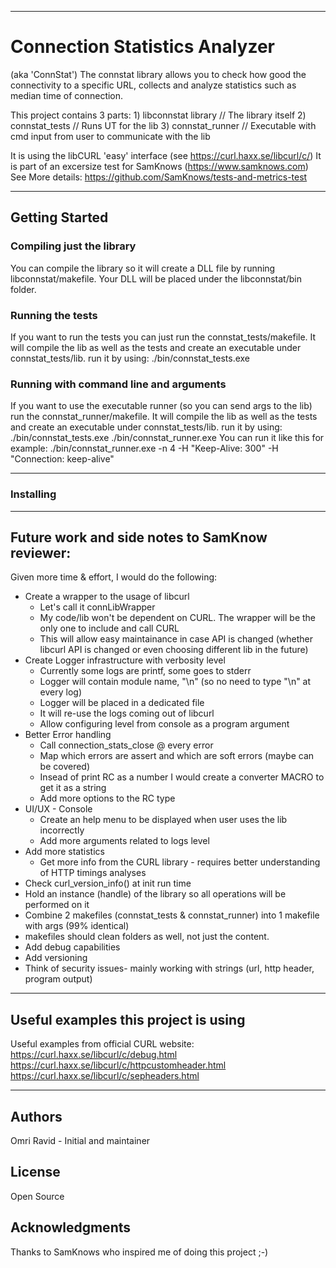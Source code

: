 *****************   *****************   *****************   *****************
# Connection Statistics Analyzer
  (aka 'ConnStat')
  The connstat library allows you to check how good the connectivity to 
  a specific URL, collects and analyze statistics such as median time of connection.

  This project contains 3 parts:
	1) libconnstat library  // The library itself
	2) connstat_tests       // Runs UT for the lib
	3) connstat_runner      // Executable with cmd input from user to communicate with the lib

  It is using the libCURL 'easy' interface (see  https://curl.haxx.se/libcurl/c/)
  It is part of an excersize test for SamKnows (https://www.samknows.com)
     See More details: https://github.com/SamKnows/tests-and-metrics-test

*****************   *****************   *****************   *****************
## Getting Started
### Compiling just the library
You can compile the library so it will create a DLL file by running libconnstat/makefile.
Your DLL will be placed under the libconnstat/bin folder.

### Running the tests
If you want to run the tests you can just run the connstat_tests/makefile.
It will compile the lib as well as the tests and create an executable under connstat_tests/lib.
run it by using: ./bin/connstat_tests.exe

### Running with command line and arguments
If you want to use the executable runner (so you can send args to the lib) run the connstat_runner/makefile.
It will compile the lib as well as the tests and create an executable under connstat_tests/lib.
run it by using: ./bin/connstat_tests.exe
./bin/connstat_runner.exe
You can run it like this for example:
./bin/connstat_runner.exe -n 4 -H "Keep-Alive: 300" -H "Connection: keep-alive"

*****************   *****************   *****************   *****************
### Installing

*****************   *****************   *****************   *****************
## Future work and side notes to SamKnow reviewer:
Given more time & effort, I would do the following:
 - Create a wrapper to the usage of libcurl
    * Let's call it connLibWrapper
	* My code/lib won't be dependent on CURL. The wrapper will be the only one to include and call CURL 
	* This will allow easy maintainance in case API is changed (whether libcurl API is changed or even choosing different lib in the future)
 - Create Logger infrastructure with verbosity level 
	* Currently some logs are printf, some goes to stderr
	* Logger will contain module name, "\n" (so no need to type "\n" at every log)
	* Logger will be placed in a dedicated file
	* It will re-use the logs coming out of libcurl
	* Allow configuring level from console as a program argument
 - Better Error handling
    * Call connection_stats_close @ every error
	* Map which errors are assert and which are soft errors (maybe can be covered)
	* Insead of print RC as a number I would create a converter MACRO to get it as a string
	* Add more options to the RC type
 - UI/UX - Console
    * Create an help menu to be displayed when user uses the lib incorrectly
	* Add more arguments related to logs level
 - Add more statistics
    * Get more info from the CURL library - requires better understanding of HTTP timings analyses 
 - Check curl_version_info() at init run time
 - Hold an instance (handle) of the library so all operations will be performed on it
 - Combine 2 makefiles (connstat_tests & connstat_runner) into 1 makefile with args (99% identical)
 - makefiles should clean folders as well, not just the content.
 - Add debug capabilities
 - Add versioning
 - Think of security issues- mainly working with strings (url, http header, program output)
 
*****************   *****************   *****************   *****************
## Useful examples this project is using
Useful examples from official CURL website:
	https://curl.haxx.se/libcurl/c/debug.html
	https://curl.haxx.se/libcurl/c/httpcustomheader.html
	https://curl.haxx.se/libcurl/c/sepheaders.html

*****************   *****************   *****************   *****************

## Authors
Omri Ravid - Initial and maintainer

## License
Open Source

## Acknowledgments
Thanks to SamKnows who inspired me of doing this project ;-)


